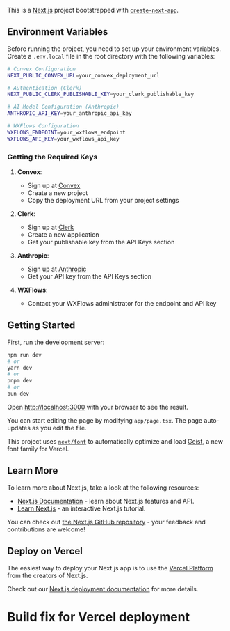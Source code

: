 This is a [Next.js](https://nextjs.org) project bootstrapped with [`create-next-app`](https://nextjs.org/docs/app/api-reference/cli/create-next-app).

## Environment Variables

Before running the project, you need to set up your environment variables. Create a `.env.local` file in the root directory with the following variables:

```bash
# Convex Configuration
NEXT_PUBLIC_CONVEX_URL=your_convex_deployment_url

# Authentication (Clerk)
NEXT_PUBLIC_CLERK_PUBLISHABLE_KEY=your_clerk_publishable_key

# AI Model Configuration (Anthropic)
ANTHROPIC_API_KEY=your_anthropic_api_key

# WXFlows Configuration
WXFLOWS_ENDPOINT=your_wxflows_endpoint
WXFLOWS_API_KEY=your_wxflows_api_key
```

### Getting the Required Keys

1. **Convex**: 
   - Sign up at [Convex](https://www.convex.dev)
   - Create a new project
   - Copy the deployment URL from your project settings

2. **Clerk**:
   - Sign up at [Clerk](https://clerk.dev)
   - Create a new application
   - Get your publishable key from the API Keys section

3. **Anthropic**:
   - Sign up at [Anthropic](https://www.anthropic.com)
   - Get your API key from the API Keys section

4. **WXFlows**:
   - Contact your WXFlows administrator for the endpoint and API key

## Getting Started

First, run the development server:

```bash
npm run dev
# or
yarn dev
# or
pnpm dev
# or
bun dev
```

Open [http://localhost:3000](http://localhost:3000) with your browser to see the result.

You can start editing the page by modifying `app/page.tsx`. The page auto-updates as you edit the file.

This project uses [`next/font`](https://nextjs.org/docs/app/building-your-application/optimizing/fonts) to automatically optimize and load [Geist](https://vercel.com/font), a new font family for Vercel.

## Learn More

To learn more about Next.js, take a look at the following resources:

- [Next.js Documentation](https://nextjs.org/docs) - learn about Next.js features and API.
- [Learn Next.js](https://nextjs.org/learn) - an interactive Next.js tutorial.

You can check out [the Next.js GitHub repository](https://github.com/vercel/next.js) - your feedback and contributions are welcome!

## Deploy on Vercel

The easiest way to deploy your Next.js app is to use the [Vercel Platform](https://vercel.com/new?utm_medium=default-template&filter=next.js&utm_source=create-next-app&utm_campaign=create-next-app-readme) from the creators of Next.js.

Check out our [Next.js deployment documentation](https://nextjs.org/docs/app/building-your-application/deploying) for more details.
# Build fix for Vercel deployment
